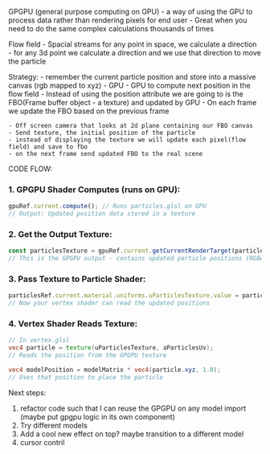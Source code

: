 
GPGPU (general purpose computing on GPU) 
    - a way of using the GPU to process data rather than rendering pixels for end user
    - Great when you need to do the same complex calculations thousands of times

Flow field 
    - Spacial streams for any point in space, we calculate a direction
    - for any 3d point we calculate a direction and we use that direction to move the particle

Strategy:
    - remember the current particle position and store into a massive canvas (rgb mapped to xyz) - GPU
    - GPU to compute next position in the flow field
    - Instead of using the position attribute we are going to is the FBO(Frame buffer object - a texture) and updated by GPU
    - On each frame we update the FBO based on the previous frame


    - Off screen camera that looks at 2d plane containing our FBO canvas
    - Send texture, the initial position of the particle
    - instead of displaying the texture we will update each pixel(flow field) and save to fbo
    - on the next frame send updated FBO to the real scene

CODE FLOW:

### 1. **GPGPU Shader Computes** (runs on GPU):
```javascript
gpuRef.current.compute(); // Runs particles.glsl on GPU
// Output: Updated position data stored in a texture
```

### 2. **Get the Output Texture**:
```javascript
const particlesTexture = gpuRef.current.getCurrentRenderTarget(particlesVariableRef.current).texture;
// This is the GPGPU output - contains updated particle positions (RGBA = XYZ + random)
```

### 3. **Pass Texture to Particle Shader**:
```javascript
particlesRef.current.material.uniforms.uParticlesTexture.value = particlesTexture;
// Now your vertex shader can read the updated positions
```

### 4. **Vertex Shader Reads Texture**:
```glsl
// In vertex.glsl
vec4 particle = texture(uParticlesTexture, aParticlesUv);
// Reads the position from the GPGPU texture

vec4 modelPosition = modelMatrix * vec4(particle.xyz, 1.0);
// Uses that position to place the particle
```





Next steps:
1. refactor code such that I can reuse the GPGPU on any model import (maybe put gpgpu logic in its own component)
2. Try different models
3. Add a cool new effect on top? maybe transition to a different model
4. cursor contril